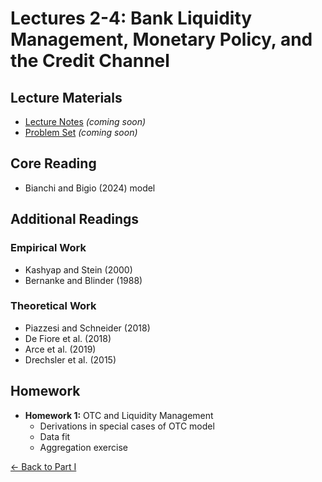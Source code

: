 # Lectures 2-4: Bank Liquidity Management, Monetary Policy, and the Credit Channel

## Lecture Materials
- [Lecture Notes](#) *(coming soon)*
- [Problem Set](#) *(coming soon)*

## Core Reading
- Bianchi and Bigio (2024) model

## Additional Readings

### Empirical Work
- Kashyap and Stein (2000)
- Bernanke and Blinder (1988)

### Theoretical Work
- Piazzesi and Schneider (2018)
- De Fiore et al. (2018)
- Arce et al. (2019)
- Drechsler et al. (2015)

## Homework
- **Homework 1:** OTC and Liquidity Management
  - Derivations in special cases of OTC model
  - Data fit
  - Aggregation exercise

[← Back to Part I](../)
